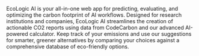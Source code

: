  EcoLogic AI is your all-in-one web app for predicting, evaluating, and optimizing the carbon footprint
 of AI workflows. Designed for research institutions and companies, EcoLogic AI streamlines the
 creation of actionable CO2 reports using data from CodeCarbon and our advanced AI-powered
 calculator. Keep track of your emissions and use our suggestions for smarter, greener alternatives
 by comparing your choices against a comprehensive database of eco-friendly options.
